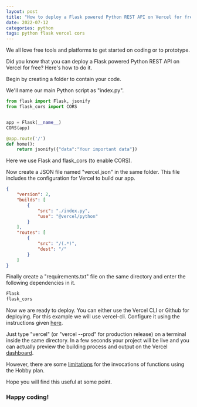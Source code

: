 ```yaml
---
layout: post
title: "How to deploy a Flask powered Python REST API on Vercel for free?"
date: 2022-07-12
categories: python
tags: python flask vercel cors
---
```

We all love free tools and platforms to get started on coding or to prototype.

Did you know that you can deploy a Flask powered Python REST API on Vercel for free? Here's how to do it.

Begin by creating a folder to contain your code.

We'll name our main Python script as "index.py".

~~~ python
from flask import Flask, jsonify
from flask_cors import CORS


app = Flask(__name__)
CORS(app)

@app.route('/')
def home():
    return jsonify({"data":"Your important data"})
~~~

Here we use Flask and flask_cors (to enable CORS).

Now create a JSON file named "vercel.json" in the same folder. This file includes the configuration for Vercel to build our app.

~~~ json
{
    "version": 2,
    "builds": [
        {
            "src": "./index.py",
            "use": "@vercel/python"
        }
    ],
    "routes": [
        {
            "src": "/(.*)",
            "dest": "/"
        }
    ]
}
~~~

Finally create a "requirements.txt" file on the same directory and enter the following dependencies in it.

~~~ txt
Flask
flask_cors
~~~

Now we are ready to deploy. You can either use the Vercel CLI or Github for deploying. For this example we will use vercel-cli. Configure it using the instructions given [here](https://vercel.com/docs/concepts/deployments/overview#vercel-cli).

Just type "vercel" (or "vercel --prod" for production release) on a terminal inside the same directory. In a few seconds your project will be live and you can actually preview the building process and output on the Vercel [dashboard](https://vercel.com/dashboard).

However, there are some [limitations](https://vercel.com/docs/concepts/limits/overview) for the invocations of functions using the Hobby plan.

Hope you will find this useful at some point. 

### Happy coding!